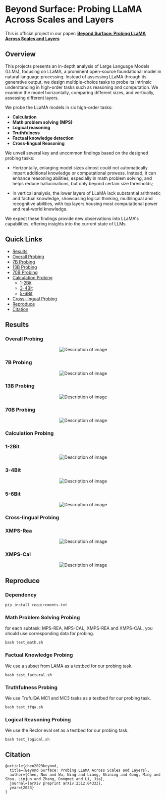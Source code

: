 # Beyond Surface: Probing LLaMA Across Scales and Layers
This is official project in our paper: [**Beyond Surface: Probing LLaMA Across Scales and Layers**](https://arxiv.org/abs/2312.04333)

## Overview

This projects presents an in-depth analysis of Large Language Models (LLMs), focusing on LLaMA, a prominent open-source foundational model in natural language processing. 
Instead of assessing LLaMA through its generative output, we design multiple-choice tasks to probe its intrinsic understanding in high-order tasks such as reasoning and computation. We examine the model horizontally, comparing different sizes, and vertically, assessing different layers.

We probe the LLaMA models in six high-order tasks:

- **Calculation**
- **Math problem solving (MPS)**
- **Logical reasoning**
- **Truthfulness**
- **Factual knowledge detection**
- **Cross-lingual Reasoning**

We unveil several key and uncommon findings based on the designed probing tasks: 

-  Horizontally, enlarging model sizes almost could not automatically impart additional knowledge or computational prowess. Instead, it can enhance reasoning abilities, especially in math problem solving, and helps reduce hallucinations, but only beyond certain size thresholds;
    
-  In vertical analysis, the lower layers of LLaMA lack substantial arithmetic and factual knowledge, showcasing logical thinking, multilingual and recognitive abilities, with top layers housing most computational power and real-world knowledge.

We expect these findings provide new observations into LLaMA's capabilities, offering insights into the current state of LLMs.


## Quick Links

- [Results](#results)
 - [Overall Probing](#overall-probing)
 - [7B Probing](#7b-probing)
 - [13B Probing](#13b-probing)
 - [70B Probing](#70b-probing)
 - [Calculation Probing](#calculation-probing)
   - [1-2Bit](#1-2Bit)
   - [3-4Bit](#3-4Bit)
   - [5-6Bit](#5-6Bit)
- [Cross-lingual Probing](#cross-lingual-probing)
- [Reproduce](#reproduce)
- [Citation](#citation)


## Results

### Overall Probing 

<p align="center">
  <img src="figure/who_compare.png" alt="Description of image">
</p>

### 7B Probing 

<p align="center">
  <img src="figure/7b_whole.png" alt="Description of image">
</p>

### 13B Probing 

<p align="center">
  <img src="figure/13b_whole.png" alt="Description of image">
</p>


### 70B Probing 

<p align="center">
  <img src="figure/70b_whole.png" alt="Description of image">
</p>

### Calculation Probing

### 1-2Bit
<p align="center">
  <img src="figure/1_2bit_cal.png" alt="Description of image">
</p>

### 3-4Bit
<p align="center">
  <img src="figure/3_4bit_cal.png" alt="Description of image">
</p>

### 5-6Bit
<p align="center">
  <img src="figure/5_6bit_cal.png" alt="Description of image">
</p>

### Cross-lingual Probing

### XMPS-Rea
<p align="center">
  <img src="figure/xmps-rea.png" alt="Description of image">
</p>

### XMPS-Cal
<p align="center">
  <img src="figure/xmps-cal.png" alt="Description of image">
</p>

## Reproduce

### Dependency

```
pip install requirements.txt
```

### Math Problem Solving Probing

for each subtask: MPS-REA, MPS-CAL, XMPS-REA and XMPS-CAL, you should use corresponding data for probing.

```
bash test_math.sh
```


### Factual Knowledge Probing

We use a subset from LAMA as a testbed for our probing task.

```
bash test_factural.sh
```

### Truthfulness Probing

We use TrufulQA MC1 and MC3 tasks as a testbed for our probing task.

```
bash test_tfqa.sh
```

### Logical Reasoning Probing

We use the Reclor eval set as a testbed for our probing task.

```
bash test_logical.sh
```

## Citation

```
@article{chen2023beyond,
  title={Beyond Surface: Probing LLaMA Across Scales and Layers},
  author={Chen, Nuo and Wu, Ning and Liang, Shining and Gong, Ming and Shou, Linjun and Zhang, Dongmei and Li, Jia},
  journal={arXiv preprint arXiv:2312.04333},
  year={2023}
}
```




